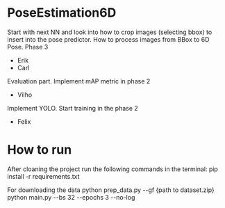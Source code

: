 # PoseEstimation6D

Start with next NN and look into how to crop images (selecting bbox) to insert into the pose predictor. How to process images from BBox to 6D Pose. Phase 3
- Erik
- Carl

Evaluation part. Implement mAP metric in phase 2
- Vilho

Implement YOLO. Start training in the phase 2
- Felix

# How to run
After cloaning the project run the following commands in the terminal:
pip install -r requirements.txt

For downloading the data
python prep_data.py --gf {path to dataset.zip}
python main.py --bs 32 --epochs 3 --no-log
